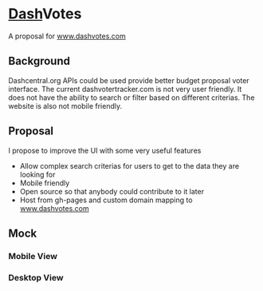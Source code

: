 # [Dash](https://raw.githubusercontent.com/ranartecllc/dashvotes/master/dash.png)Votes
A proposal for www.dashvotes.com

## Background
Dashcentral.org APIs could be used provide better budget proposal voter interface.
The current dashvotertracker.com is not very user friendly. It does not have the ability to search or filter based 
on different criterias.
The website is also not mobile friendly.

## Proposal
I propose to improve the UI with some very useful features
- Allow complex search criterias for users to get to the data they are looking for
- Mobile friendly
- Open source so that anybody could contribute to it later
- Host from gh-pages and custom domain mapping to www.dashvotes.com

## Mock

### Mobile View

### Desktop View
